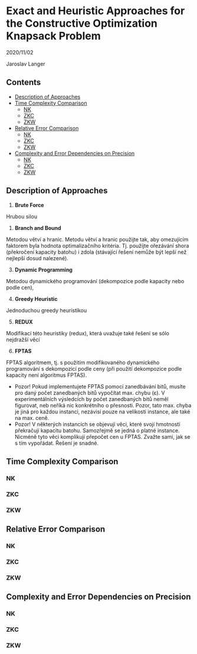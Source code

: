# Exact and Heuristic Approaches for the Constructive Optimization Knapsack Problem

2020/11/02

Jaroslav Langer

<!-- ## MUST BE HERE omit in toc

- Popis implementovaných metod.
- Srovnání výpočetních časů hrubé síly, metody větví a hranic, dynamického programování a heuristiky cena/váha (stačí jedna). Grafy vítány.
  - Tj. závislosti výpočetních časů na velikosti instance
- Porovnání relativních chyb (průměrných a maximálních) obou heuristik.
  - Tj. závislosti rel. chyby na velikosti instance
- U FPTAS algoritmu pozorujte (naměřte, zdokumentujte) závislost chyby a výpočetního času algoritmu na zvolené přesnosti zobrazení (pro několik různých přesností), srovnání maximální naměřené chyby s teoreticky předpokládanou.
  - Tj. zvolte několik požadovaných přesností (ε), v závislosti na ε měřte čas běhu a reálnou (maximální, případně i průměrnou) chybu algoritmu
Zhodnocení naměřených výsledků. -->

## Contents <!-- omit in toc -->

- [Description of Approaches](#description-of-approaches)
- [Time Complexity Comparison](#time-complexity-comparison)
  - [NK](#nk)
  - [ZKC](#zkc)
  - [ZKW](#zkw)
- [Relative Error Comparison](#relative-error-comparison)
  - [NK](#nk-1)
  - [ZKC](#zkc-1)
  - [ZKW](#zkw-1)
- [Complexity and Error Dependencies on Precision](#complexity-and-error-dependencies-on-precision)
  - [NK](#nk-2)
  - [ZKC](#zkc-2)
  - [ZKW](#zkw-2)

## Description of Approaches

1) **Brute Force**

Hrubou silou

1) **Branch and Bound**

Metodou větví a hranic. Metodu větví a hranic použijte tak, aby omezujícím faktorem byla hodnota optimalizačního kritéria. Tj. použijte ořezávání shora (překročení kapacity batohu) i zdola (stávající řešení nemůže být lepší než nejlepší dosud nalezené).

3) **Dynamic Programming**

Metodou dynamického programování (dekompozice podle kapacity nebo podle cen),

4) **Greedy Heuristic**

Jednoduchou greedy heuristikou

5) **REDUX**

Modifikací této heuristiky (redux), která uvažuje také řešení se sólo nejdražší věcí

6) **FPTAS**

FPTAS algoritmem, tj. s použitím modifikovaného dynamického programování s dekompozicí podle ceny (při použití dekompozice podle kapacity není algoritmus FPTAS).
- Pozor! Pokud implementujete FPTAS pomocí zanedbávání bitů, musíte pro daný počet zanedbaných bitů vypočítat max. chybu (ε). V experimentálních výsledcích by počet zanedbaných bitů neměl figurovat, neb neříká nic konkrétního o přesnosti. Pozor, tato max. chyba je jiná pro každou instanci, nezávisí pouze na velikosti instance, ale také na max. ceně.
- Pozor! V některých instancích se objevují věci, které svojí hmotností překračují kapacitu batohu. Samozřejmě se jedná o platné instance. Nicméně tyto věci komplikují přepočet cen u FPTAS. Zvažte sami, jak se s tím vypořádat. Řešení je snadné.

## Time Complexity Comparison

### NK

### ZKC

### ZKW

## Relative Error Comparison

### NK

### ZKC

### ZKW

## Complexity and Error Dependencies on Precision

### NK

### ZKC

### ZKW

